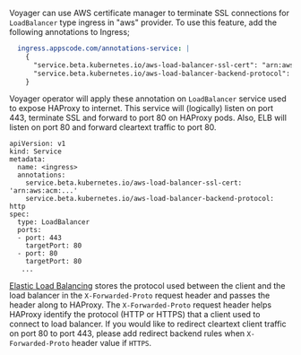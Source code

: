 Voyager can use AWS certificate manager to terminate SSL connections for `LoadBalancer` type ingress in "aws" provider. To use this feature,
add the following annotations to Ingress;

```yaml
  ingress.appscode.com/annotations-service: |
    {
      "service.beta.kubernetes.io/aws-load-balancer-ssl-cert": "arn:aws:acm:..."
      "service.beta.kubernetes.io/aws-load-balancer-backend-protocol": "http",
    }
```

Voyager operator will apply these annotation on `LoadBalancer` service used to expose HAProxy to internet. This service will (logically) listen on port 443, terminate SSL and forward to port 80 on HAProxy pods. Also, ELB will listen on port 80 and forward cleartext traffic to port 80.

```
apiVersion: v1
kind: Service
metadata:
  name: <ingress>
  annotations:
    service.beta.kubernetes.io/aws-load-balancer-ssl-cert: 'arn:aws:acm:...'
    service.beta.kubernetes.io/aws-load-balancer-backend-protocol: http
spec:
  type: LoadBalancer
  ports:
  - port: 443
    targetPort: 80
  - port: 80
    targetPort: 80
   ...
```
[Elastic Load Balancing](http://docs.aws.amazon.com/elasticloadbalancing/latest/classic/x-forwarded-headers.html#x-forwarded-proto) stores the protocol used between the client and the load balancer in the `X-Forwarded-Proto` request header and passes the header along to HAProxy. The `X-Forwarded-Proto` request header helps HAProxy identify the protocol (HTTP or HTTPS) that a client used to connect to load balancer. If you would like to redirect cleartext client traffic on port 80 to port 443, please add redirect backend rules when `X-Forwarded-Proto` header value if `HTTPS`.


